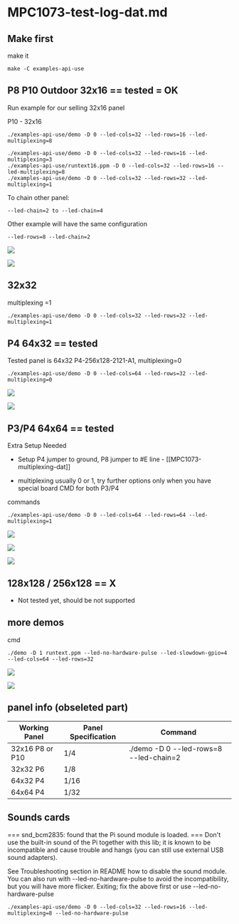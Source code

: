 
# MPC1073-test-log-dat.md


## Make first 

make it 

    make -C examples-api-use



## P8 P10 Outdoor 32x16 == tested = OK

Run example for our selling 32x16 panel

P10 - 32x16

    ./examples-api-use/demo -D 0 --led-cols=32 --led-rows=16 --led-multiplexing=8

    ./examples-api-use/demo -D 0 --led-cols=32 --led-rows=16 --led-multiplexing=3
    ./examples-api-use/runtext16.ppm -D 0 --led-cols=32 --led-rows=16 --led-multiplexing=8
    ./examples-api-use/demo -D 0 --led-cols=32 --led-rows=32 --led-multiplexing=1

To chain other panel:

    --led-chain=2 to --led-chain=4

Other example will have the same configuration

    --led-rows=8 --led-chain=2

![](2024-11-07-18-10-35.png)

![](2024-11-07-18-10-57.png)

## 32x32

multiplexing =1

    ./examples-api-use/demo -D 0 --led-cols=32 --led-rows=32 --led-multiplexing=1

## P4 64x32 == tested

Tested panel is 64x32 P4-256x128-2121-A1, multiplexing=0

    ./examples-api-use/demo -D 0 --led-cols=64 --led-rows=32 --led-multiplexing=0

![](2024-11-07-18-11-15.png)

![](2024-11-07-18-11-28.png)

## P3/P4 64x64 == tested

Extra Setup Needed
* Setup P4 jumper to ground, P8 jumper to #E line - [[MPC1073-multiplexing-dat]]

* multiplexing usually 0 or 1, try further options only when you have special board 
CMD for both P3/P4

commands 

    ./examples-api-use/demo -D 0 --led-cols=64 --led-rows=64 --led-multiplexing=1

![](2024-11-07-18-11-48.png)

![](2024-11-07-18-12-16.png)

![](2024-11-07-18-12-30.png)

## 128x128 / 256x128 == X

* Not tested yet, should be not supported



## more demos 

cmd 

    ./demo -D 1 runtext.ppm --led-no-hardware-pulse --led-slowdown-gpio=4 --led-cols=64 --led-rows=32

![](2024-11-07-18-13-31.png)

![](2024-11-07-18-13-39.png)


## panel info (obseleted part)


| Working Panel   | Panel Specification | Command                                |
| --------------- | ------------------- | -------------------------------------- |
| 32x16 P8 or P10 | 1/4                 | ./demo -D 0 --led-rows=8 --led-chain=2 |
| 32x32 P6        | 1/8                 |                                        |
| 64x32 P4        | 1/16                |                                        |
| 64x64 P4        | 1/32                |                                        |



## Sounds cards 

=== snd_bcm2835: found that the Pi sound module is loaded. ===
Don't use the built-in sound of the Pi together with this lib; it is known to be
incompatible and cause trouble and hangs (you can still use external USB sound adapters).

See Troubleshooting section in README how to disable the sound module.
You can also run with --led-no-hardware-pulse to avoid the incompatibility,
but you will have more flicker.
Exiting; fix the above first or use --led-no-hardware-pulse


    ./examples-api-use/demo -D 0 --led-cols=32 --led-rows=16 --led-multiplexing=8 --led-no-hardware-pulse